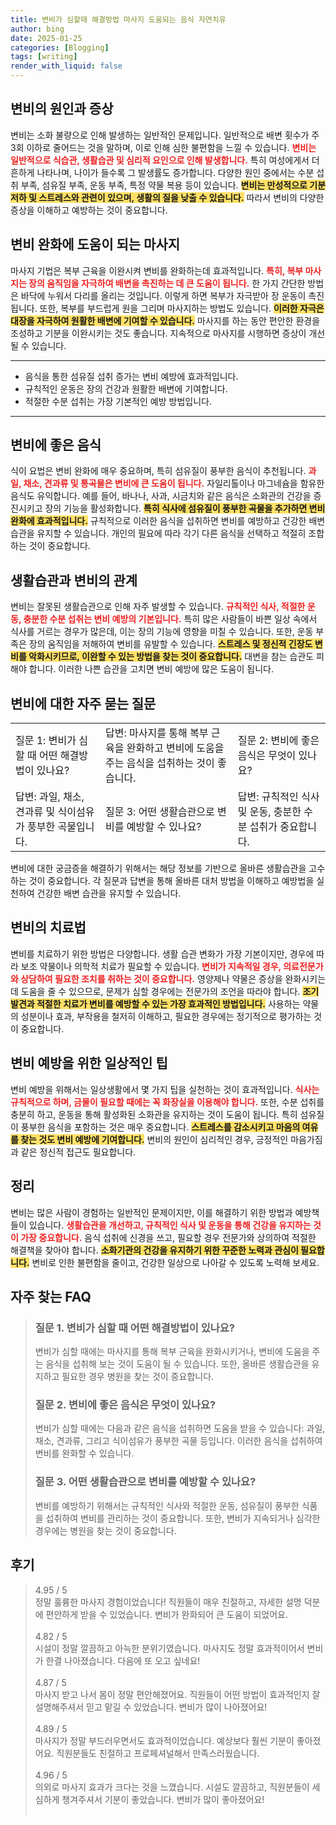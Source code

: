 ```yaml
---
title: 변비가 심할때 해결방법 마사지 도움되는 음식 자연치유
author: bing
date: 2025-01-25
categories: [Blogging]
tags: [writing]
render_with_liquid: false
---
```



<h2 id='변비의 원인과 증상'>변비의 원인과 증상</h2>

<p>변비는 소화 불량으로 인해 발생하는 일반적인 문제입니다. 일반적으로 배변 횟수가 주 3회 이하로 줄어드는 것을 말하며, 이로 인해 심한 불편함을 느낄 수 있습니다. <b><span style="color: #ee2323;">변비는 일반적으로 식습관, 생활습관 및 심리적 요인으로 인해 발생합니다.</span></b> 특히 여성에게서 더 흔하게 나타나며, 나이가 들수록 그 발생률도 증가합니다. 다양한 원인 중에서는 수분 섭취 부족, 섬유질 부족, 운동 부족, 특정 약물 복용 등이 있습니다. <b><span style="background-color: #ffe066;">변비는 만성적으로 기분 저하 및 스트레스와 관련이 있으며, 생활의 질을 낮출 수 있습니다.</span></b> 따라서 변비의 다양한 증상을 이해하고 예방하는 것이 중요합니다.</p>

<h2 id='변비 완화에 도움이 되는 마사지'>변비 완화에 도움이 되는 마사지</h2>

<p>마사지 기법은 복부 근육을 이완시켜 변비를 완화하는데 효과적입니다. <b><span style="color: #ee2323;">특히, 복부 마사지는 장의 움직임을 자극하여 배변을 촉진하는 데 큰 도움이 됩니다.</span></b> 한 가지 간단한 방법은 바닥에 누워서 다리를 올리는 것입니다. 이렇게 하면 복부가 자극받아 장 운동이 촉진됩니다. 또한, 복부를 부드럽게 원을 그리며 마사지하는 방법도 있습니다. <b><span style="background-color: #ffe066;">이러한 자극은 대장을 자극하여 원활한 배변에 기여할 수 있습니다.</span></b> 마사지를 하는 동안 편안한 환경을 조성하고 기분을 이완시키는 것도 좋습니다. 지속적으로 마사지를 시행하면 증상이 개선될 수 있습니다.</p>

<hr />

<ul>
    <li>음식을 통한 섬유질 섭취 증가는 변비 예방에 효과적입니다.</li>
    <li>규칙적인 운동은 장의 건강과 원활한 배변에 기여합니다.</li>
    <li>적절한 수분 섭취는 가장 기본적인 예방 방법입니다.</li>
</ul>

<hr />

<h2 id='변비에 좋은 음식'>변비에 좋은 음식</h2>

<p>식이 요법은 변비 완화에 매우 중요하며, 특히 섬유질이 풍부한 음식이 추천됩니다. <b><span style="color: #ee2323;">과일, 채소, 견과류 및 통곡물은 변비에 큰 도움이 됩니다.</span></b> 자일리톨이나 마그네슘을 함유한 음식도 유익합니다. 예를 들어, 바나나, 사과, 시금치와 같은 음식은 소화관의 건강을 증진시키고 장의 기능을 활성화합니다. <b><span style="background-color: #ffe066;">특히 식사에 섬유질이 풍부한 곡물을 추가하면 변비 완화에 효과적입니다.</span></b> 규칙적으로 이러한 음식을 섭취하면 변비를 예방하고 건강한 배변 습관을 유지할 수 있습니다. 개인의 필요에 따라 각기 다른 음식을 선택하고 적절히 조합하는 것이 중요합니다.</p>

<h2 id='생활습관과 변비의 관계'>생활습관과 변비의 관계</h2>

<p>변비는 잘못된 생활습관으로 인해 자주 발생할 수 있습니다. <b><span style="color: #ee2323;">규칙적인 식사, 적절한 운동, 충분한 수분 섭취는 변비 예방의 기본입니다.</span></b> 특히 많은 사람들이 바쁜 일상 속에서 식사를 거르는 경우가 많은데, 이는 장의 기능에 영향을 미칠 수 있습니다. 또한, 운동 부족은 장의 움직임을 저해하여 변비를 유발할 수 있습니다. <b><span style="background-color: #ffe066;">스트레스 및 정신적 긴장도 변비를 악화시키므로, 이완할 수 있는 방법을 찾는 것이 중요합니다.</span></b> 대변을 참는 습관도 피해야 합니다. 이러한 나쁜 습관을 고치면 변비 예방에 많은 도움이 됩니다.</p>

<h2 id='변비에 대한 자주 묻는 질문'>변비에 대한 자주 묻는 질문</h2>

<table>
    <tr>
        <td>질문 1: 변비가 심할 때 어떤 해결방법이 있나요?</td>
        <td>답변: 마사지를 통해 복부 근육을 완화하고 변비에 도움을 주는 음식을 섭취하는 것이 좋습니다.</td>
        <td>질문 2: 변비에 좋은 음식은 무엇이 있나요?</td>
    </tr>
    <tr>
        <td>답변: 과일, 채소, 견과류 및 식이섬유가 풍부한 곡물입니다.</td>
        <td>질문 3: 어떤 생활습관으로 변비를 예방할 수 있나요?</td>
        <td>답변: 규칙적인 식사 및 운동, 충분한 수분 섭취가 중요합니다.</td>
    </tr>
</table>

<p>변비에 대한 궁금증을 해결하기 위해서는 해당 정보를 기반으로 올바른 생활습관을 고수하는 것이 중요합니다. 각 질문과 답변을 통해 올바른 대처 방법을 이해하고 예방법을 실천하여 건강한 배변 습관을 유지할 수 있습니다.</p>

<h2 id='변비의 치료법'>변비의 치료법</h2>

<p>변비를 치료하기 위한 방법은 다양합니다. 생활 습관 변화가 가장 기본이지만, 경우에 따라 보조 약물이나 의학적 치료가 필요할 수 있습니다. <b><span style="color: #ee2323;">변비가 지속적일 경우, 의료전문가와 상담하여 필요한 조치를 취하는 것이 중요합니다.</span></b> 영양제나 약물은 증상을 완화시키는 데 도움을 줄 수 있으므로, 문제가 심할 경우에는 전문가의 조언을 따라야 합니다. <b><span style="background-color: #ffe066;">조기 발견과 적절한 치료가 변비를 예방할 수 있는 가장 효과적인 방법입니다.</span></b> 사용하는 약물의 성분이나 효과, 부작용을 철저히 이해하고, 필요한 경우에는 정기적으로 평가하는 것이 중요합니다.</p>

<h2 id='변비 예방을 위한 일상적인 팁'>변비 예방을 위한 일상적인 팁</h2>

<p>변비 예방을 위해서는 일상생활에서 몇 가지 팁을 실천하는 것이 효과적입니다. <b><span style="color: #ee2323;">식사는 규칙적으로 하며, 금물이 필요할 때에는 꼭 화장실을 이용해야 합니다.</span></b> 또한, 수분 섭취를 충분히 하고, 운동을 통해 활성화된 소화관을 유지하는 것이 도움이 됩니다. 특히 섬유질이 풍부한 음식을 포함하는 것은 매우 중요합니다. <b><span style="background-color: #ffe066;">스트레스를 감소시키고 마음의 여유를 찾는 것도 변비 예방에 기여합니다.</span></b> 변비의 원인이 심리적인 경우, 긍정적인 마음가짐과 같은 정신적 접근도 필요합니다.</p>

<h2 id='정리'>정리</h2>

<p>변비는 많은 사람이 경험하는 일반적인 문제이지만, 이를 해결하기 위한 방법과 예방책들이 있습니다. <b><span style="color: #ee2323;">생활습관을 개선하고, 규칙적인 식사 및 운동을 통해 건강을 유지하는 것이 가장 중요합니다.</span></b> 음식 섭취에 신경을 쓰고, 필요할 경우 전문가와 상의하여 적절한 해결책을 찾아야 합니다. <b><span style="background-color: #ffe066;">소화기관의 건강을 유지하기 위한 꾸준한 노력과 관심이 필요합니다.</span></b> 변비로 인한 불편함을 줄이고, 건강한 일상으로 나아갈 수 있도록 노력해 보세요.</p>


<h2 id='자주_찾는_FAQ'>자주 찾는 FAQ</h2>
<div itemscope="" itemtype="https://schema.org/FAQPage"> 
<blockquote> 
<div itemscope="" itemprop="mainEntity" itemtype="https://schema.org/Question"> 
<h3 itemprop="name">질문 1. 변비가 심할 때 어떤 해결방법이 있나요?</h3> 
<div itemscope="" itemprop="acceptedAnswer" itemtype="https://schema.org/Answer"> 
<span itemprop="text"> 
<p>변비가 심할 때에는 마사지를 통해 복부 근육을 완화시키거나, 변비에 도움을 주는 음식을 섭취해 보는 것이 도움이 될 수 있습니다. 또한, 올바른 생활습관을 유지하고 필요한 경우 병원을 찾는 것이 중요합니다.</p> 
</span> 
</div> 
</div> 
<div itemscope="" itemprop="mainEntity" itemtype="https://schema.org/Question"> 
<h3 itemprop="name">질문 2. 변비에 좋은 음식은 무엇이 있나요?</h3> 
<div itemscope="" itemprop="acceptedAnswer" itemtype="https://schema.org/Answer"> 
<span itemprop="text"> 
<p>변비가 심할 때에는 다음과 같은 음식을 섭취하면 도움을 받을 수 있습니다: 과일, 채소, 견과류, 그리고 식이섬유가 풍부한 곡물 등입니다. 이러한 음식을 섭취하여 변비를 완화할 수 있습니다.</p> 
</span> 
</div> 
</div> 
<div itemscope="" itemprop="mainEntity" itemtype="https://schema.org/Question"> 
<h3 itemprop="name">질문 3. 어떤 생활습관으로 변비를 예방할 수 있나요?</h3> 
<div itemscope="" itemprop="acceptedAnswer" itemtype="https://schema.org/Answer"> 
<span itemprop="text"> 
<p>변비를 예방하기 위해서는 규칙적인 식사와 적절한 운동, 섬유질이 풍부한 식품을 섭취하여 변비를 관리하는 것이 중요합니다. 또한, 변비가 지속되거나 심각한 경우에는 병원을 찾는 것이 중요합니다.</p> 
</span> 
</div> 
</div> 
</blockquote> 
</div>
<h2 id='후기'>후기</h2>
<div itemscope itemtype="https://schema.org/Product">
  <blockquote>
  <div itemprop="review" itemscope itemtype="https://schema.org/Review">
      <div itemprop="reviewRating" itemscope itemtype="https://schema.org/Rating"> <span itemprop="ratingValue">4.95</span> / <span itemprop="bestRating">5</span> </div>
      <span itemprop="reviewBody">정말 훌륭한 마사지 경험이었습니다! 직원들이 매우 친절하고, 자세한 설명 덕분에 편안하게 받을 수 있었습니다. 변비가 완화되어 큰 도움이 되었어요.</span>
  </div>
  <br>
  <div itemprop="review" itemscope itemtype="https://schema.org/Review">
      <div itemprop="reviewRating" itemscope itemtype="https://schema.org/Rating"> <span itemprop="ratingValue">4.82</span> / <span itemprop="bestRating">5</span> </div>
      <span itemprop="reviewBody">시설이 정말 깔끔하고 아늑한 분위기였습니다. 마사지도 정말 효과적이어서 변비가 한결 나아졌습니다. 다음에 또 오고 싶네요!</span>
  </div>
  <br>
  <div itemprop="review" itemscope itemtype="https://schema.org/Review">
      <div itemprop="reviewRating" itemscope itemtype="https://schema.org/Rating"> <span itemprop="ratingValue">4.87</span> / <span itemprop="bestRating">5</span> </div>
      <span itemprop="reviewBody">마사지 받고 나서 몸이 정말 편안해졌어요. 직원들이 어떤 방법이 효과적인지 잘 설명해주셔서 믿고 맡길 수 있었습니다. 변비가 많이 나아졌어요!</span>
  </div>
  <br>
  <div itemprop="review" itemscope itemtype="https://schema.org/Review">
      <div itemprop="reviewRating" itemscope itemtype="https://schema.org/Rating"> <span itemprop="ratingValue">4.89</span> / <span itemprop="bestRating">5</span> </div>
      <span itemprop="reviewBody">마사지가 정말 부드러우면서도 효과적이었습니다. 예상보다 훨씬 기분이 좋아졌어요. 직원분들도 친절하고 프로페셔널해서 만족스러웠습니다.</span>
  </div>
  <br>
  <div itemprop="review" itemscope itemtype="https://schema.org/Review">
      <div itemprop="reviewRating" itemscope itemtype="https://schema.org/Rating"> <span itemprop="ratingValue">4.96</span> / <span itemprop="bestRating">5</span> </div>
      <span itemprop="reviewBody">의외로 마사지 효과가 크다는 것을 느꼈습니다. 시설도 깔끔하고, 직원분들이 세심하게 챙겨주셔서 기분이 좋았습니다. 변비가 많이 좋아졌어요!</span>
  </div>
  <br>
  </blockquote>
</div>

